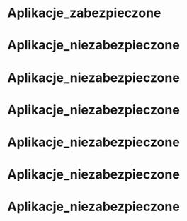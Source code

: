 # Aplikacje_zabezpieczone
# Aplikacje_niezabezpieczone
# Aplikacje_niezabezpieczone
# Aplikacje_niezabezpieczone
# Aplikacje_niezabezpieczone
# Aplikacje_niezabezpieczone
# Aplikacje_niezabezpieczone
